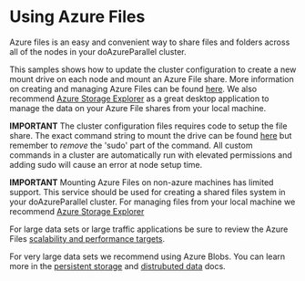 # Using Azure Files

Azure files is an easy and convenient way to share files and folders across all of the nodes in your doAzureParallel cluster.

This samples shows how to update the cluster configuration to create a new mount drive on each node and mount an Azure File share. More information on creating and managing Azure Files can be found [here](https://docs.microsoft.com/en-us/azure/storage/files/storage-how-to-create-file-share). We also recommend [Azure Storage Explorer](https://azure.microsoft.com/en-us/features/storage-explorer/) as a great desktop application to manage the data on your Azure File shares from your local machine.

**IMPORTANT** The cluster configuration files requires code to setup the file share. The exact command string to mount the drive can be found [here](https://docs.microsoft.com/en-us/azure/storage/files/storage-how-to-use-files-portal#connect-to-file-share) but remember to _remove_ the 'sudo' part of the command. All custom commands in a cluster are automatically run with elevated permissions and adding sudo will cause an error at node setup time.

**IMPORTANT** Mounting Azure Files on non-azure machines has limited support. This service should be used for creating a shared files system in your doAzureParallel cluster. For managing files from your local machine we recommend [Azure Storage Explorer](https://azure.microsoft.com/en-us/features/storage-explorer/)

For large data sets or large traffic applications be sure to review the Azure Files [scalability and performance targets](https://docs.microsoft.com/en-us/azure/storage/common/storage-scalability-targets#scalability-targets-for-blobs-queues-tables-and-files).

For very large data sets we recommend using Azure Blobs. You can learn more in the [persistent storage](../../docs/23-persistent-storage.md) and [distrubuted data](../../docs/21-distributing-data.md) docs.
